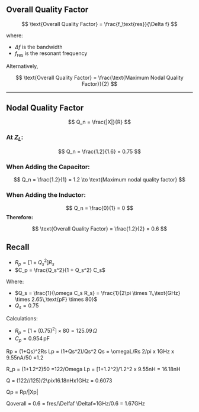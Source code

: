 ## Overall Quality Factor

$$
\text{Overall Quality Factor} = \frac{f_\text{res}}{\Delta f}
$$

where:  
- $\Delta f$ is the bandwidth  
- $f_\text{res}$ is the resonant frequency

Alternatively,

$$
\text{Overall Quality Factor} = \frac{\text{Maximum Nodal Quality Factor}}{2}
$$

---

## Nodal Quality Factor

$$
Q_n = \frac{|X|}{R}
$$

### At $Z_L$:
$$
Q_n = \frac{1.2}{1.6} = 0.75
$$

### When Adding the Capacitor:
$$
Q_n = \frac{1.2}{1} = 1.2 \to \text{Maximum nodal quality factor}
$$

### When Adding the Inductor:
$$
Q_n = \frac{0}{1} = 0
$$
**Therefore:**

$$
\text{Overall Quality Factor} = \frac{1.2}{2} = 0.6
$$


## Recall

- $R_p = [1 + Q_s^2] R_s$
- $C_p = \frac{Q_s^2}{1 + Q_s^2} C_s$

Where:

- $Q_s = \frac{1}{\omega C_s R_s} = \frac{1}{2\pi \times 1\,\text{GHz} \times 2.65\,\text{pF} \times 80}$
- $Q_s = 0.75$

Calculations:

- $R_p = [1 + (0.75)^2] \times 80 = 125.09\,\Omega$
- $C_p = 0.954\,\text{pF}$

Rp = (1+Qs)^2Rs
Lp = (1+Qs^2)/Qs^2
Qs = \omegaL/Rs 2/pi x 1GHz x 9.55nA/50
=1.2

R_p = (1+1.2^2)50 =122/Omega
Lp = [1+1.2^2]/1.2^2 x 9.55nH = 16.18nH

Q = (122//125)/2\pix16.18nHx1GHz = 0.6073


Qp = Rp/|Xp|


Qoverall = 0.6 = fres/\Delfaf
\Deltaf=1GHz/0.6 = 1.67GHz